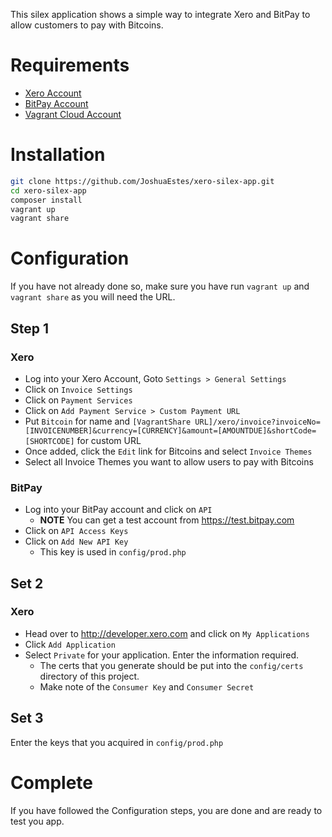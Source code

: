 This silex application shows a simple way to integrate Xero and BitPay to
allow customers to pay with Bitcoins.

# Requirements

* [Xero Account](https://www.xero.com/us/)
* [BitPay Account](https://bitpay.com/)
* [Vagrant Cloud Account](https://vagrantcloud.com/)

# Installation

```bash
git clone https://github.com/JoshuaEstes/xero-silex-app.git
cd xero-silex-app
composer install
vagrant up
vagrant share
```

# Configuration

If you have not already done so, make sure you have run `vagrant up` and
`vagrant share` as you will need the URL.

## Step 1

### Xero

* Log into your Xero Account, Goto `Settings > General Settings`
* Click on `Invoice Settings`
* Click on `Payment Services`
* Click on `Add Payment Service > Custom Payment URL`
* Put `Bitcoin` for name and `[VagrantShare URL]/xero/invoice?invoiceNo=[INVOICENUMBER]&currency=[CURRENCY]&amount=[AMOUNTDUE]&shortCode=[SHORTCODE]` for custom URL
* Once added, click the `Edit` link for Bitcoins and select `Invoice Themes`
* Select all Invoice Themes you want to allow users to pay with Bitcoins

### BitPay

* Log into your BitPay account and click on `API`
  * **NOTE** You can get a test account from https://test.bitpay.com
* Click on `API Access Keys`
* Click on `Add New API Key`
  * This key is used in `config/prod.php`

## Set 2

### Xero

* Head over to http://developer.xero.com and click on `My Applications`
* Click `Add Application`
* Select `Private` for your application. Enter the information required.
  * The certs that you generate should be put into the `config/certs` directory of this project.
  * Make note of the `Consumer Key` and `Consumer Secret`

## Set 3

Enter the keys that you acquired in `config/prod.php`

# Complete

If you have followed the Configuration steps, you are done and are ready to test
you app.
